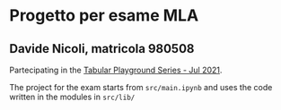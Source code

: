 # Progetto per esame MLA
## Davide Nicoli, matricola 980508
Partecipating in the [Tabular Playground Series - Jul 2021](https://www.kaggle.com/competitions/tabular-playground-series-jul-2021/overview).

The project for the exam starts from `src/main.ipynb` and uses the code written in the modules in `src/lib/`